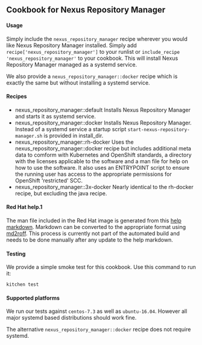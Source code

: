 ## Cookbook for Nexus Repository Manager

#### Usage

Simply include the `nexus_repository_manager` recipe wherever you would like Nexus Repository Manager installed. Simply add
`recipe['nexus_repository_manager']` to your runlist or `include_recipe 'nexus_repository_manager'` to your cookbook. This will
install Nexus Repository Manager managed as a systemd service.

We also provide a `nexus_repository_manager::docker` recipe which is exactly the same but without installing a systemd service.

#### Recipes

 - nexus_repository_manager::default
   Installs Nexus Repository Manager and starts it as systemd service.
 - nexus_repository_manager::docker
   Installs Nexus Repository Manager. Instead of a systemd service a startup script `start-nexus-repository-manager.sh` is provided in install_dir.
 - nexus_repository_manager::rh-docker
   Uses the nexus_repository_manager::docker recipe but includes additional meta data to comform with Kubernetes and
   OpenShift standards, a directory with the licenses applicable to the software and a man file for help on how to use
   the software. It also uses an ENTRYPOINT script to ensure the running user has access to the appropriate 
   permissions for OpenShift 'restricted' SCC.
 - nexus_repository_manager::3x-docker
   Nearly identical to the rh-docker recipe, but excluding the java recipe.

#### Red Hat help.1

The man file included in the Red Hat image is generated from this [help markdown](files/rh-docker/help.md). Markdown
can be converted to the appropriate format using [md2roff](https://github.com/nereusx/md2roff). This process is
currently not part of the automated build and needs to be done manually after any update to the help markdown.

#### Testing

We provide a simple smoke test for this cookbook. Use this command to run it:

    kitchen test

#### Supported platforms

We run our tests against `centos-7.3` as well as `ubuntu-16.04`. However all major systemd based distributions should
work fine.

The alternative `nexus_repository_manager::docker` recipe does not require systemd.
